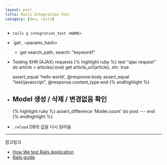 ```yaml
---
layout: post
title: Rails Integration Test
category: [dev, rails]
---
```


- ```rails g integration_test <NAME>```
- `get <path>, <params_hash>
  - get search_path, search: "keyword1"
- Testing XHR (AJAX) requests
  {% highlight ruby %}
  test "ajax request" do
    article = articles(:one)
    get article_url(article), xhr: true

    assert_equal 'hello world', @response.body
    assert_equal "text/javascript", @response.content_type
  end
  {% endhighlight %}
- Model 생성 / 삭제 / 변경없음 확인
  -
  {% highlight ruby %}
  assert_difference 'Model.count' do
    post ---
  end
  {% endhighlight %}
- `.reload` DB의 값을 다시 읽어옴



----
참고링크

- [How We test Rails Application](https://robots.thoughtbot.com/how-we-test-rails-applications)
- [Rails guide ](http://edgeguides.rubyonrails.org/testing.html#testing-xhr-ajax-requests)